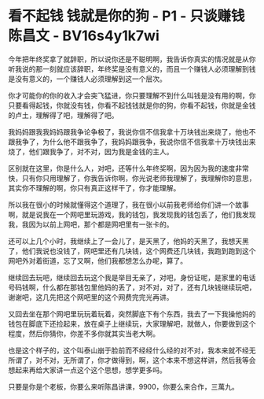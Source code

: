 # 看不起钱 钱就是你的狗 - P1 - 只谈赚钱陈昌文 - BV16s4y1k7wi

今年把年终奖拿了就辞职，所以说你还是不聪明啊，我告诉你真实的情况就是从你听我说的那一刻就应该辞职，年终奖是没有意义的，而且一个赚钱人必须理解到钱是没有意义的，一个赚钱人必须理解到这一个层次。

你才可能你的你的收入才会突飞猛进，你只要理解不到什么叫钱是没有用的啊，你只要看得起钱，你就没有钱，你看不起钱钱就是你的狗，你看不起钱，你就是金钱的卢土，理解得了吧，理解得了吧。

我妈妈跟我我妈妈跟我争论争极了，我说你信不信我拿十万块钱出来烧了，他也不跟我争了，为什么他不跟我争了，我妈妈跟我争，我说你信不信我拿十万块钱出来烧了，他们跟我争了，对不对，因为我是金钱的主人。

区别就在这里，你是什么人，对吧，还等什么年终奖啊，因为因为我的速度非常快，只有你只用理解了，你我告诉你啊，你光说老师我理解了，我理解你的意思，其实你不理解的啊，你只有真正这样干了，你才能理解。

所以我在很小的时候就懂得这个道理了，我在很小以前我老师给你们讲一个故事啊，就是说我在一个网吧里玩游戏，我的钱包，我发现我的钱包丢了，他们我发现我，我因为以前上网吧，那个都是网吧里有一张卡的。

还可以上几个小时，我继续上了一会儿了，是天黑了，他妈的天黑了，我想天黑了，他们我说也没钱了，网吧里还有几块钱，这个网费还几块钱，我跑到跑到这个网吧外对着街道，忘了又啊，他们我都想怎么办呢，算了。

继续回去玩吧，继续回去玩这个我是举目无亲了，对吧，身份证呢，是家里的电话号码钱啊，什么都在那钱包里他妈的丢了，对不对，对了，还有几块钱继续玩吧，谢谢吧，这几先把这个网吧里的这个网费完完光再讲。

又回去坐在那个网吧里玩玩着玩着，突然脚底下有个东西，我去了一下我操他妈的钱包在脚底下还捡起来，放在桌子上继续玩，大家理解吧，就做人，你要做到这个程度，然后你猜你，你差不多你就其实当老大啊。

也是这个样子的，这个叫泰山崩于脸前而不经经什么经的对不对，我本来就不经无所谓了，对不对，无所谓了，你才做得到，啊，这个本来不想这样讲，然后我等会想起来再给大家讲一点这个这个思想，想学更多吗。

只要是你是个老板，你要么来听陈昌讲课，9900，你要么来合作，三萬九。